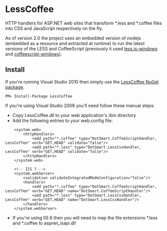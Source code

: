 # LessCoffee

HTTP handlers for ASP.NET web sites that transform *.less and *.coffee files into CSS and JavaScript respectively on the fly.

As of version 2.0 the project uses an embedded version of nodejs (embedded as a resource and extracted at runtime) to run the latest versions of the LESS and CoffeeScript (previously it used [less.js-windows](https://github.com/duncansmart/less.js-windows) and [coffeescript-windows](https://github.com/duncansmart/coffeescript-windows)).

## Install

If you're running Visual Studio 2010 then simply use the [LessCoffee NuGet package](http://nuget.org/List/Packages/LessCoffee).

    PM> Install-Package LessCoffee

If you're using Visual Studio 2008 you'll need follow these manual steps:

* Copy LessCoffee.dll to your web application's /bin directory
* Add the following entries to your web.config file:

```
    <system.web>
        <httpHandlers>
            <add path="*.coffee" type="DotSmart.CoffeeScriptHandler, LessCoffee" verb="GET,HEAD" validate="false"/>
            <add path="*.less" type="DotSmart.LessCssHandler, LessCoffee" verb="GET,HEAD" validate="false"/>
        </httpHandlers>
    </system.web>

    <!-- IIS 7 -->
    <system.webServer>
        <validation validateIntegratedModeConfiguration="false"/>
        <handlers>
            <add path="*.coffee" type="DotSmart.CoffeeScriptHandler, LessCoffee" verb="GET,HEAD" name="DotSmart.CoffeeScriptHandler"/>
            <add path="*.less" type="DotSmart.LessCssHandler, LessCoffee" verb="GET,HEAD" name="DotSmart.LessCssHandler"/>
        </handlers>
    </system.webServer>
```

* If you're using IIS 6 then you will need to map the file extensions *.less and *.coffee to aspnet_isapi.dll
